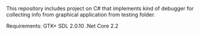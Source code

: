 This repository includes project on C# that implements kind of debugger for collecting info from graphical application from testing folder.

Requirements:
GTK+
SDL 2.0.10
.Net Core 2.2

